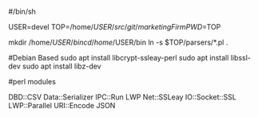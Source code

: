 #/bin/sh

USER=devel
TOP=/home/$USER/src/git/marketingFirm
PWD=$TOP

mkdir /home/$USER/bin
cd /home/$USER/bin
ln -s $TOP/parsers/*.pl .

#Debian Based
sudo apt install libcrypt-ssleay-perl
sudo apt install libssl-dev
sudo apt install libz-dev

#perl modules

DBD::CSV
Data::Serializer
IPC::Run
LWP
Net::SSLeay
IO::Socket::SSL
LWP::Parallel
URI::Encode
JSON
